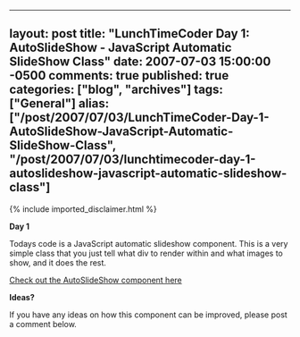   ---
  layout: post
  title: "LunchTimeCoder Day 1: AutoSlideShow - JavaScript Automatic SlideShow Class"
  date: 2007-07-03 15:00:00 -0500
  comments: true
  published: true
  categories: ["blog", "archives"]
  tags: ["General"]
  alias: ["/post/2007/07/03/LunchTimeCoder-Day-1-AutoSlideShow-JavaScript-Automatic-SlideShow-Class", "/post/2007/07/03/lunchtimecoder-day-1-autoslideshow-javascript-automatic-slideshow-class"]
  ---
<!-- more -->
{% include imported_disclaimer.html %}
<P><STRONG>Day 1</STRONG></P>
<P>Todays code is a JavaScript automatic slideshow component. This is a very simple class that you just tell what div to render within and what images to show, and it does the rest.</P>
<P><A href="/download/lunchtimecoder/javascript/autoslideshow/">Check out the AutoSlideShow component here</A></P>
<P><STRONG>Ideas?</STRONG></P>
<P>If you have any ideas on how this component can be improved, please post a comment below.</P>
